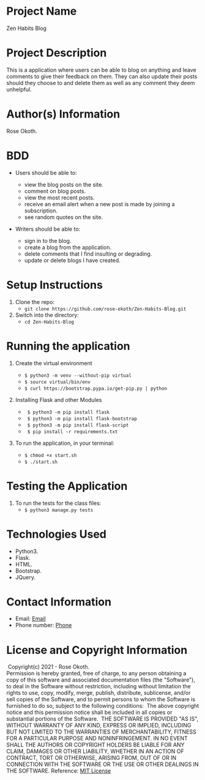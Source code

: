# Project Name

Zen Habits Blog
​
# Project Description

This is a application where users can be able to blog on anything and leave comments to give their feedback on them. They can also update their posts should they choose to and delete them as well as any comment they deem unhelpful.
​
# Author(s) Information

Rose Okoth.
​
# BDD

* Users should be able to:
    - view the blog posts on the site.
    - comment on blog posts.
    - view the most recent posts.
    - receive an email alert when a new post is made by joining a subscription.
    - see random quotes on the site.

* Writers should be able to:
    - sign in to the blog.
    - create a blog from the application.
    - delete comments that I find insulting or degrading.
    - update or delete blogs I have created.

# Setup Instructions

1. Clone the repo:
   * `git clone https://github.com/rose-okoth/Zen-Habits-Blog.git`
​
1. Switch into the directory:
   * `cd Zen-Habits-Blog`
​
# Running the application

1. Create the virtual environment
   * ` $ python3 -m venv --without-pip virtual `
   * ` $ source virtual/bin/env `
   * ` $ curl https://bootstrap.pypa.io/get-pip.py | python `

1. Installing Flask and other Modules
   * ` $ python3 -m pip install flask`
   * ` $ python3 -m pip install flask-bootstrap`
   * ` $ python3 -m pip install flask-script`
   * ` $ pip install -r requirements.txt`

1. To run the application, in your terminal:
    *  `$ chmod +x start.sh`
    *  `$ ./start.sh`

# Testing the Application

1. To run the tests for the class files:
    * `$ python3 manage.py tests`
    
# Technologies Used

* Python3.
* Flask.
* HTML.
* Bootstrap.
* JQuery.
​
# Contact Information

* Email: [Email](mailto:okoth.rose0@gmail.com)
* Phone number: [Phone](tel:+254712476547)
​
# License and Copyright Information
​
Copyright(c) 2021 - Rose Okoth.  
​
Permission is hereby granted, free of charge, to any person obtaining a copy of this software and associated documentation files (the "Software"), to deal in the Software without restriction, including without limitation the rights to use, copy, modify, merge, publish, distribute, sublicense, and/or sell copies of the Software, and to permit persons to whom the Software is furnished to do so, subject to the following conditions:
​
The above copyright notice and this permission notice shall be included in all copies or substantial portions of the Software.
​
THE SOFTWARE IS PROVIDED "AS IS", WITHOUT WARRANTY OF ANY KIND, EXPRESS OR IMPLIED, INCLUDING BUT NOT LIMITED TO THE WARRANTIES OF MERCHANTABILITY, FITNESS FOR A PARTICULAR PURPOSE AND NONINFRINGEMENT. IN NO EVENT SHALL THE AUTHORS OR COPYRIGHT HOLDERS BE LIABLE FOR ANY CLAIM, DAMAGES OR OTHER LIABILITY, WHETHER IN AN ACTION OF CONTRACT, TORT OR OTHERWISE, ARISING FROM, OUT OF OR IN CONNECTION WITH THE SOFTWARE OR THE USE OR OTHER DEALINGS IN THE SOFTWARE.
​
Reference: [MIT License](https://opensource.org/licenses/MIT)